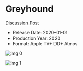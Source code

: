 # Greyhound

[Discussion Post](https://www.avsforum.com/threads/bass-eq-for-filtered-movies.2995212/post-59929620)

* Release Date: 2020-01-01
* Production Year: 2020
* Format: Apple TV+ DD+ Atmos

![img 0](https://i.imgur.com/7Qr9wpE.jpg)

![img 1](https://i.imgur.com/7GGeuzg.png)

